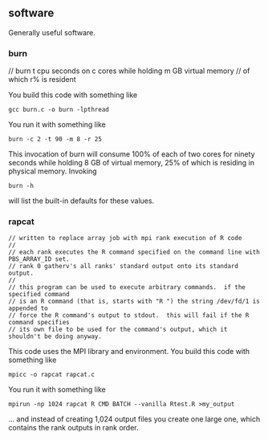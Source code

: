 ## software

Generally useful software.

### burn

//  burn t cpu seconds on c cores while holding m GB virtual memory
//  of which r% is resident

You build this code with something like

    gcc burn.c -o burn -lpthread

You run it with something like

    burn -c 2 -t 90 -m 8 -r 25

This invocation of burn will consume 100% of each of two cores for ninety
seconds while holding 8 GB of virtual memory, 25% of which is residing in
physical memory.  Invoking

    burn -h

will list the built-in defaults for these values.

### rapcat

    // written to replace array job with mpi rank execution of R code
    //
    // each rank executes the R command specified on the command line with PBS_ARRAY_ID set.
    // rank 0 gatherv's all ranks' standard output onto its standard output.
    //
    // this program can be used to execute arbitrary commands.  if the specified command
    // is an R command (that is, starts with "R ") the string /dev/fd/1 is appended to
    // force the R command's output to stdout.  this will fail if the R command specifies
    // its own file to be used for the command's output, which it shouldn't be doing anyway.

This code uses the MPI library and environment.  You build this code with something like

    mpicc -o rapcat rapcat.c

You run it with something like

    mpirun -np 1024 rapcat R CMD BATCH --vanilla Rtest.R >my_output

... and instead of creating 1,024 output files you create one large one, which contains the
rank outputs in rank order.
